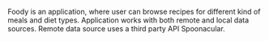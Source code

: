 Foody is an application, where user can browse recipes for different kind of meals and diet types. 
Application works with both remote and local data sources. 
Remote data source uses a third party API Spoonacular. 
